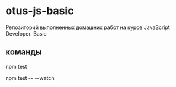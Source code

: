 # otus-js-basic
Репозиторий выполненных домашних работ на курсе JavaScript Developer. Basic

## команды
npm test

npm test -- --watch

